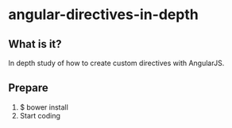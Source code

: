 # angular-directives-in-depth

## What is it?

In depth study of how to create custom directives with AngularJS.

## Prepare

1. $ bower install
2. Start coding
